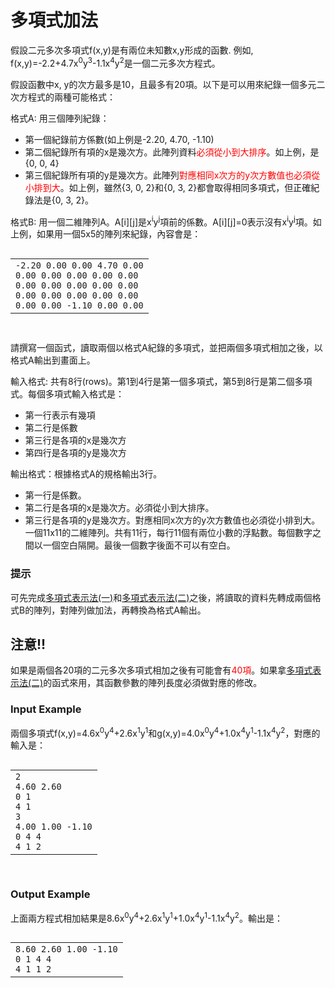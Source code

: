 # 多項式加法
<div data-step="14" data-intro="<p>描述中 <i class='fa fa-clipboard'></i> 按鈕可協助你複製到剪貼簿，並貼到本機實驗。</p> <p>若題目有特殊的字元格式，那在範例輸入/輸出測資不適用複製貼上，請務必小心</p>">
<p>假設二元多次多項式f(x,y)是有兩位未知數x,y形成的函數. 例如, f(x,y)=-2.2+4.7x<sup>0</sup>y<sup>3</sup>-1.1x<sup>4</sup>y<sup>2</sup>是一個二元多次方程式。</p>
<p>假設函數中x, y的次方最多是10，且最多有20項。以下是可以用來紀錄一個多元二次方程式的兩種可能格式：</p>
<p>格式A: 用三個陣列紀錄：</p>
<ul>
<li>第一個紀錄前方係數(如上例是-2.20, 4.70, -1.10)</li>
<li>第二個紀錄所有項的x是幾次方。此陣列資料<font color="red">必須從小到大排序</font>。如上例，是{0, 0, 4}</li>
<li>第三個紀錄所有項的y是幾次方。此陣列<font color="red">對應相同x次方的y次方數值也必須從小排到大</font>。如上例，雖然{3, 0, 2}和{0, 3, 2}都會取得相同多項式，但正確紀錄法是{0, 3, 2}。</li>
</ul>
<p>格式B: 用一個二維陣列A。A[i][j]是x<sup>i</sup>y<sup>j</sup>項前的係數。A[i][j]=0表示沒有x<sup>i</sup>y<sup>j</sup>項。如上例，如果用一個5x5的陣列來紀錄，內容會是：</p>
<pre><code><span class="fw-code-copy-button pure-button"><i class="fa fa-clipboard"></i></span><div id="highlighter_312751" class="syntaxhighlighter nogutter  "><table border="0" cellpadding="0" cellspacing="0"><tbody><tr><td class="code"><div class="container"><div class="line number1 index0 alt2"><code class="plain">-2.20 0.00 0.00 4.70 0.00</code></div><div class="line number2 index1 alt1"><code class="plain">0.00 0.00 0.00 0.00 0.00</code></div><div class="line number3 index2 alt2"><code class="plain">0.00 0.00 0.00 0.00 0.00</code></div><div class="line number4 index3 alt1"><code class="plain">0.00 0.00 0.00 0.00 0.00</code></div><div class="line number5 index4 alt2"><code class="plain">0.00 0.00 -1.10 0.00 0.00</code></div></div></td></tr></tbody></table></div>
</code></pre>
<p>請撰寫一個函式，讀取兩個以格式A紀錄的多項式，並把兩個多項式相加之後，以格式A輸出到畫面上。</p>
<p>輸入格式: 共有8行(rows)。第1到4行是第一個多項式，第5到8行是第二個多項式。每個多項式輸入格式是：</p>
<ul>
<li>第一行表示有幾項</li>
<li>第二行是係數</li>
<li>第三行是各項的x是幾次方</li>
<li>第四行是各項的y是幾次方</li>
</ul>
<p>輸出格式：根據格式A的規格輸出3行。</p>
<ul>
<li>第一行是係數。</li>
<li>第二行是各項的x是幾次方。必須從小到大排序。</li>
<li>第三行是各項的y是幾次方。對應相同x次方的y次方數值也必須從小排到大。
一個11x11的二維陣列。共有11行，每行11個有兩位小數的浮點數。每個數字之間以一個空白隔開。最後一個數字後面不可以有空白。</li>
</ul>
<h3 class="content-subhead">提示</h3><p>可先完成<a href="http://140.135.65.53:8800/problem/0/40432">多項式表示法(一)</a>和<a href="http://140.135.65.53:8800/problem/0/40433">多項式表示法(二)</a>之後，將讀取的資料先轉成兩個格式B的陣列，對陣列做加法，再轉換為格式A輸出。</p>
<h2 class="content-subhead">注意!!</h2><p>如果是兩個各20項的二元多次多項式相加之後有可能會有<font color="red">40項</font>。如果拿<a href="http://140.135.65.53:8800/problem/0/40433">多項式表示法(二)</a>的函式來用，其函數參數的陣列長度必須做對應的修改。</p>
<h3 class="content-subhead">Input Example</h3><p>兩個多項式f(x,y)=4.6x<sup>0</sup>y<sup>4</sup>+2.6x<sup>1</sup>y<sup>1</sup>和g(x,y)=4.0x<sup>0</sup>y<sup>4</sup>+1.0x<sup>4</sup>y<sup>1</sup>-1.1x<sup>4</sup>y<sup>2</sup>，對應的輸入是：</p>
<pre><code><span class="fw-code-copy-button pure-button"><i class="fa fa-clipboard"></i></span><div id="highlighter_189205" class="syntaxhighlighter nogutter  "><table border="0" cellpadding="0" cellspacing="0"><tbody><tr><td class="code"><div class="container"><div class="line number1 index0 alt2"><code class="plain">2</code></div><div class="line number2 index1 alt1"><code class="plain">4.60 2.60</code></div><div class="line number3 index2 alt2"><code class="plain">0 1</code></div><div class="line number4 index3 alt1"><code class="plain">4 1</code></div><div class="line number5 index4 alt2"><code class="plain">3</code></div><div class="line number6 index5 alt1"><code class="plain">4.00 1.00 -1.10</code></div><div class="line number7 index6 alt2"><code class="plain">0 4 4</code></div><div class="line number8 index7 alt1"><code class="plain">4 1 2</code></div></div></td></tr></tbody></table></div>
</code></pre>
<h3 class="content-subhead">Output Example</h3><p>上面兩方程式相加結果是8.6x<sup>0</sup>y<sup>4</sup>+2.6x<sup>1</sup>y<sup>1</sup>+1.0x<sup>4</sup>y<sup>1</sup>-1.1x<sup>4</sup>y<sup>2</sup>。輸出是：</p>
<pre><code><span class="fw-code-copy-button pure-button"><i class="fa fa-clipboard"></i></span><div id="highlighter_76213" class="syntaxhighlighter nogutter  "><table border="0" cellpadding="0" cellspacing="0"><tbody><tr><td class="code"><div class="container"><div class="line number1 index0 alt2"><code class="plain">8.60 2.60 1.00 -1.10</code></div><div class="line number2 index1 alt1"><code class="plain">0 1 4 4</code></div><div class="line number3 index2 alt2"><code class="plain">4 1 1 2</code></div></div></td></tr></tbody></table></div>
</code></pre>

</div>
